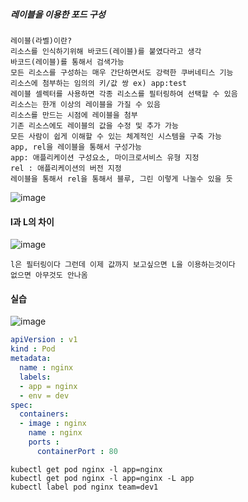 ##### 레이블을 이용한 포드 구성
```
레이블(라벨)이란?
리소스를 인식하기위해 바코드(레이블)를 붙였다라고 생각
바코드(레이블)를 통해서 검색가능
모든 리소스를 구성하는 매우 간단하면서도 강력한 쿠버네티스 기능
리소스에 첨부하는 임의의 키/값 쌍 ex) app:test
레이블 셀렉터를 사용하면 각종 리소스를 필터링하여 선택할 수 있음
리소스는 한개 이상의 레이블을 가질 수 있음
리소스를 만드는 시점에 레이블을 첨부
기존 리소스에도 레이블의 값을 수정 및 추가 가능
모든 사람이 쉽게 이해할 수 있는 체계적인 시스템을 구축 가능
app, rel을 레이블을 통해서 구성가능
app: 애플리케이션 구성요소, 마이크로서비스 유형 지정
rel : 애플리케이션의 버전 지정
레이블을 통해서 rel을 통해서 블루, 그린 이렇게 나눌수 있을 듯
```
![image](https://github.com/cwangg897/learning/assets/79621675/88d37ee5-30be-4090-b73d-cc71f565be46) <br>


#### l과 L의 차이
![image](https://github.com/cwangg897/learning/assets/79621675/4a53939b-678b-4160-af82-89185c9cdfe1)
```
l은 필터링이다 그런데 이제 값까지 보고싶으면 L을 이용하는것이다
없으면 아무것도 안나옴
```

#### 실습 
![image](https://github.com/cwangg897/learning/assets/79621675/f7cef5b8-d6cc-459b-aa1b-f9f05a234d9e)
```yaml
apiVersion : v1
kind : Pod
metadata:
  name : nginx
  labels:
  - app = nginx
  - env = dev
spec:
  containers:
  - image : nginx
    name : nginx
    ports :
      containerPort : 80
```

```
kubectl get pod nginx -l app=nginx
kubectl get pod nginx -l app=nginx -L app
kubectl label pod nginx team=dev1
```
